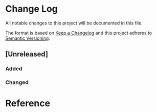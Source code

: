 # Change Log
All notable changes to this project will be documented in this file.

The format is based on [Keep a Changelog](http://keepachangelog.com/) 
and this project adheres to [Semantic Versioning](http://semver.org/).

## [Unreleased]
### Added

### Changed


# Reference
[0.0.1]: https://github.com/kadima-tech/auto-deploy-server/compare/0.0.1...0.0.2
